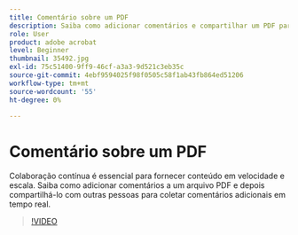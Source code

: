 ```yaml
---
title: Comentário sobre um PDF
description: Saiba como adicionar comentários e compartilhar um PDF para revisão com outras pessoas
role: User
product: adobe acrobat
level: Beginner
thumbnail: 35492.jpg
exl-id: 75c51400-9ff9-46cf-a3a3-9d521c3eb35c
source-git-commit: 4ebf9594025f98f0505c58f1ab43fb864ed51206
workflow-type: tm+mt
source-wordcount: '55'
ht-degree: 0%

---
```


# Comentário sobre um PDF

Colaboração contínua é essencial para fornecer conteúdo em velocidade e escala. Saiba como adicionar comentários a um arquivo PDF e depois compartilhá-lo com outras pessoas para coletar comentários adicionais em tempo real.

>[!VIDEO](https://video.tv.adobe.com/v/35492?quality=12&learn=on&hidetitle=true)
